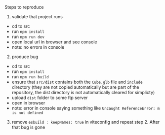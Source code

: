 
Steps to reproduce

1) validate that project runs
  - cd to src
  - run ``npm install``
  - run ``npm run dev``
  - open local url in browser and see console
  - note: no errors in console
2) produce bug
  - cd to src
  - run ``npm install``
  - run ``npm run build``
  - ensure that ``src/dist`` contains both the ``Cube.glb`` file and ``include`` directory (they are not copied automatically but are part of the repository, the dist directory is not automatically cleared for simplicty)
  - upload ``dist`` folder to some ftp server
  - open in browser
  - note: error in console saying something like ``Uncaught ReferenceError: m is not defined``
    
3) remove ``esbuild : keepNames: true`` in viteconfig and repeat step 2. After that bug is gone